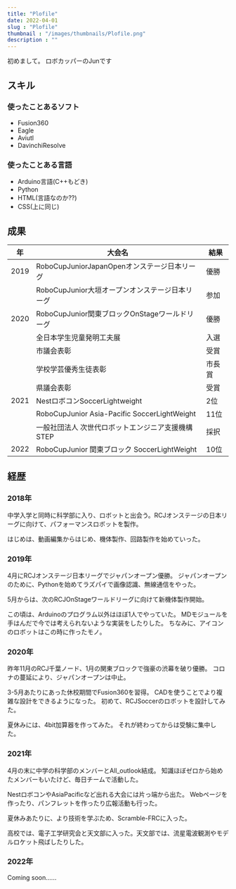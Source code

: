 ```yaml
---
title: "Plofile"
date: 2022-04-01
slug : "Plofile"
thumbnail : "/images/thumbnails/Plofile.png"
description : ""
---
```


初めまして。
ロボカッパーのJunです

## スキル
### 使ったことあるソフト
- Fusion360
- Eagle
- Aviutl
- DavinchiResolve

### 使ったことある言語
- Arduino言語(C++もどき)
- Python
- HTML(言語なのか??)
- CSS(上に同じ)
  
## 成果
| 年   | 大会名 | 結果|
|---------------|----------|---------|
| 2019 | RoboCupJuniorJapanOpenオンステージ日本リーグ | 優勝 |
|      | RoboCupJunior大垣オープンオンステージ日本リーグ | 参加|
| 2020 | RoboCupJunior関東ブロックOnStageワールドリーグ　| 優勝 |
|      | 全日本学生児童発明工夫展 | 入選 |
|      | 市議会表彰 | 受賞 |
|      | 学校学芸優秀生徒表彰 | 市長賞 |
|      | 県議会表彰 | 受賞 |
| 2021 | NestロボコンSoccerLightweight | 2位 |
|      | RoboCupJunior Asia-Pacific SoccerLightWeight | 11位 |
|      | 一般社団法人 次世代ロボットエンジニア支援機構STEP | 採択 |
| 2022 | RoboCupJunior 関東ブロック SoccerLightWeight | 10位 |

     






## 経歴
### 2018年 
中学入学と同時に科学部に入り、ロボットと出会う。RCJオンステージの日本リーグに向けて、パフォーマンスロボットを製作。

はじめは、動画編集からはじめ、機体製作、回路製作を始めていった。

### 2019年
4月にRCJオンステージ日本リーグでジャパンオープン優勝。
ジャパンオープンのために、Pythonを始めてラズパイで画像認識、無線通信をやった。

5月からは、次のRCJOnStageワールドリーグに向けて新機体製作開始。

この頃は、Arduinoのプログラム以外はほぼ1人でやっていた。
MDモジュールを手はんだで今では考えられないような実装をしたりした。
ちなみに、アイコンのロボットはこの時に作ったモノ。

### 2020年
昨年11月のRCJ千葉ノード、1月の関東ブロックで強豪の渋幕を破り優勝。
コロナの蔓延により、ジャパンオープンは中止。

3-5月あたりにあった休校期間でFusion360を習得。
CADを使うことでより複雑な設計をできるようになった。
初めて、RCJSoccerのロボットを設計してみた。

夏休みには、4bit加算器を作ってみた。
それが終わってからは受験に集中した。

### 2021年
4月の末に中学の科学部のメンバーとAll_outlook結成。
知識ほぼゼロから始めたメンバーもいたけど、毎日チームで活動した。

NestロボコンやAsiaPacificなど出れる大会には片っ端から出た。
Webページを作ったり、パンフレットを作ったり広報活動も行った。

夏休みあたりに、より技術を学ぶため、Scramble-FRCに入った。

高校では、電子工学研究会と天文部に入った。天文部では、流星電波観測やモデルロケット飛ばしたりした。

### 2022年
Coming soon......

